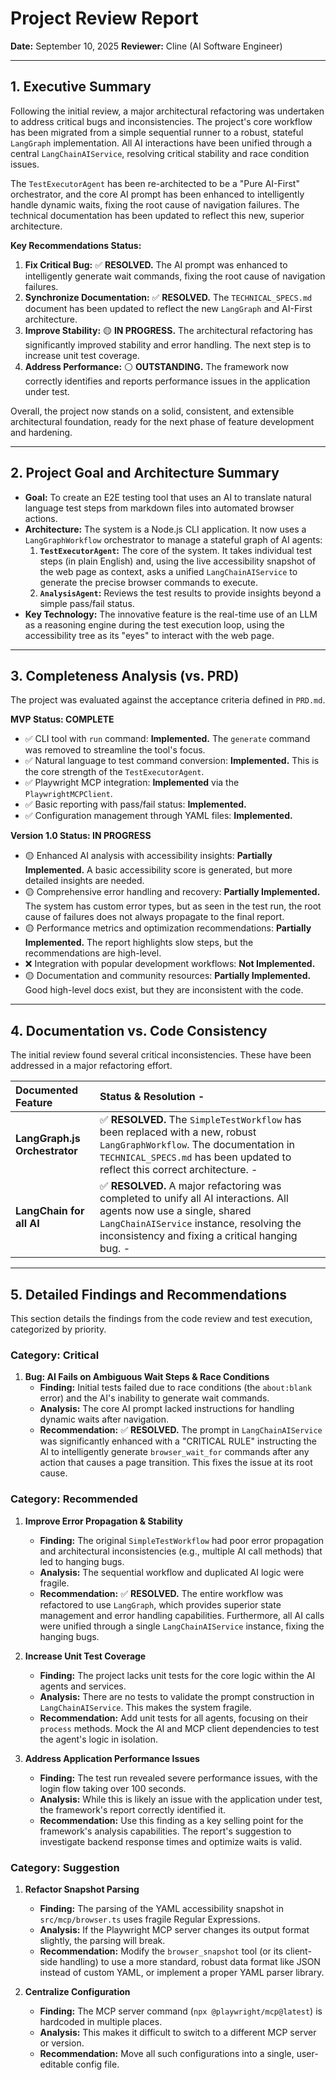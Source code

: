 # Project Review Report

**Date:** September 10, 2025
**Reviewer:** Cline (AI Software Engineer)

---

## 1. Executive Summary

Following the initial review, a major architectural refactoring was undertaken to address critical bugs and inconsistencies. The project's core workflow has been migrated from a simple sequential runner to a robust, stateful `LangGraph` implementation. All AI interactions have been unified through a central `LangChainAIService`, resolving critical stability and race condition issues.

The `TestExecutorAgent` has been re-architected to be a "Pure AI-First" orchestrator, and the core AI prompt has been enhanced to intelligently handle dynamic waits, fixing the root cause of navigation failures. The technical documentation has been updated to reflect this new, superior architecture.

**Key Recommendations Status:**

1.  **Fix Critical Bug:** ✅ **RESOLVED.** The AI prompt was enhanced to intelligently generate wait commands, fixing the root cause of navigation failures.
2.  **Synchronize Documentation:** ✅ **RESOLVED.** The `TECHNICAL_SPECS.md` document has been updated to reflect the new `LangGraph` and AI-First architecture.
3.  **Improve Stability:** 🟡 **IN PROGRESS.** The architectural refactoring has significantly improved stability and error handling. The next step is to increase unit test coverage.
4.  **Address Performance:** ⚪ **OUTSTANDING.** The framework now correctly identifies and reports performance issues in the application under test.

Overall, the project now stands on a solid, consistent, and extensible architectural foundation, ready for the next phase of feature development and hardening.

---

## 2. Project Goal and Architecture Summary

- **Goal:** To create an E2E testing tool that uses an AI to translate natural language test steps from markdown files into automated browser actions.
- **Architecture:** The system is a Node.js CLI application. It now uses a `LangGraphWorkflow` orchestrator to manage a stateful graph of AI agents:
  1.  **`TestExecutorAgent`:** The core of the system. It takes individual test steps (in plain English) and, using the live accessibility snapshot of the web page as context, asks a unified `LangChainAIService` to generate the precise browser commands to execute.
  2.  **`AnalysisAgent`:** Reviews the test results to provide insights beyond a simple pass/fail status.
- **Key Technology:** The innovative feature is the real-time use of an LLM as a reasoning engine during the test execution loop, using the accessibility tree as its "eyes" to interact with the web page.

---

## 3. Completeness Analysis (vs. PRD)

The project was evaluated against the acceptance criteria defined in `PRD.md`.

**MVP Status: COMPLETE**

- ✅ CLI tool with `run` command: **Implemented.** The `generate` command was removed to streamline the tool's focus.
- ✅ Natural language to test command conversion: **Implemented.** This is the core strength of the `TestExecutorAgent`.
- ✅ Playwright MCP integration: **Implemented** via the `PlaywrightMCPClient`.
- ✅ Basic reporting with pass/fail status: **Implemented.**
- ✅ Configuration management through YAML files: **Implemented.**

**Version 1.0 Status: IN PROGRESS**

- 🟡 Enhanced AI analysis with accessibility insights: **Partially Implemented.** A basic accessibility score is generated, but more detailed insights are needed.
- 🟡 Comprehensive error handling and recovery: **Partially Implemented.** The system has custom error types, but as seen in the test run, the root cause of failures does not always propagate to the final report.
- 🟡 Performance metrics and optimization recommendations: **Partially Implemented.** The report highlights slow steps, but the recommendations are high-level.
- ❌ Integration with popular development workflows: **Not Implemented.**
- 🟡 Documentation and community resources: **Partially Implemented.** Good high-level docs exist, but they are inconsistent with the code.

---

## 4. Documentation vs. Code Consistency

The initial review found several critical inconsistencies. These have been addressed in a major refactoring effort.

| Documented Feature            | Status & Resolution -                                                                                                                                                                                                |
| :---------------------------- | :------------------------------------------------------------------------------------------------------------------------------------------------------------------------------------------------------------------- |
| **LangGraph.js Orchestrator** | ✅ **RESOLVED.** The `SimpleTestWorkflow` has been replaced with a new, robust `LangGraphWorkflow`. The documentation in `TECHNICAL_SPECS.md` has been updated to reflect this correct architecture. -               |
| **LangChain for all AI**      | ✅ **RESOLVED.** A major refactoring was completed to unify all AI interactions. All agents now use a single, shared `LangChainAIService` instance, resolving the inconsistency and fixing a critical hanging bug. - |

---

## 5. Detailed Findings and Recommendations

This section details the findings from the code review and test execution, categorized by priority.

### **Category: Critical**

1.  **Bug: AI Fails on Ambiguous Wait Steps & Race Conditions**
    - **Finding:** Initial tests failed due to race conditions (the `about:blank` error) and the AI's inability to generate wait commands.
    - **Analysis:** The core AI prompt lacked instructions for handling dynamic waits after navigation.
    - **Recommendation:** ✅ **RESOLVED.** The prompt in `LangChainAIService` was significantly enhanced with a "CRITICAL RULE" instructing the AI to intelligently generate `browser_wait_for` commands after any action that causes a page transition. This fixes the issue at its root cause.

### **Category: Recommended**

1.  **Improve Error Propagation & Stability**
    - **Finding:** The original `SimpleTestWorkflow` had poor error propagation and architectural inconsistencies (e.g., multiple AI call methods) that led to hanging bugs.
    - **Analysis:** The sequential workflow and duplicated AI logic were fragile.
    - **Recommendation:** ✅ **RESOLVED.** The entire workflow was refactored to use `LangGraph`, which provides superior state management and error handling capabilities. Furthermore, all AI calls were unified through a single `LangChainAIService` instance, fixing the hanging bugs.

2.  **Increase Unit Test Coverage**
    - **Finding:** The project lacks unit tests for the core logic within the AI agents and services.
    - **Analysis:** There are no tests to validate the prompt construction in `LangChainAIService`. This makes the system fragile.
    - **Recommendation:** Add unit tests for all agents, focusing on their `process` methods. Mock the AI and MCP client dependencies to test the agent's logic in isolation.

3.  **Address Application Performance Issues**
    - **Finding:** The test run revealed severe performance issues, with the login flow taking over 100 seconds.
    - **Analysis:** While this is likely an issue with the application under test, the framework's report correctly identified it.
    - **Recommendation:** Use this finding as a key selling point for the framework's analysis capabilities. The report's suggestion to investigate backend response times and optimize waits is valid.

### **Category: Suggestion**

1.  **Refactor Snapshot Parsing**
    - **Finding:** The parsing of the YAML accessibility snapshot in `src/mcp/browser.ts` uses fragile Regular Expressions.
    - **Analysis:** If the Playwright MCP server changes its output format slightly, the parsing will break.
    - **Recommendation:** Modify the `browser_snapshot` tool (or its client-side handling) to use a more standard, robust data format like JSON instead of custom YAML, or implement a proper YAML parser library.

2.  **Centralize Configuration**
    - **Finding:** The MCP server command (`npx @playwright/mcp@latest`) is hardcoded in multiple places.
    - **Analysis:** This makes it difficult to switch to a different MCP server or version.
    - **Recommendation:** Move all such configurations into a single, user-editable config file.
